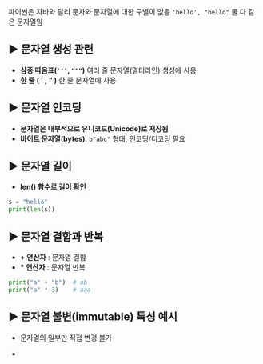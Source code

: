 파이썬은 자바와 달리 문자와 문자열에 대한 구별이 없음
` 'hello', "hello" `
둘 다 같은 문자열임
## ▶️ 문자열 생성 관련
- **삼중 따옴표(`'''`, `"""`)** 
	여러 줄 문자열(멀티라인) 생성에 사용
- **한 줄 ( ' , " )**
	한 줄 문자열에 사용
## ▶️ 문자열 인코딩
- **문자열은 내부적으로 유니코드(Unicode)로 저장됨**
- **바이트 문자열(bytes)**: `b"abc"` 형태, 인코딩/디코딩 필요
## ▶️ 문자열 길이
- **len() 함수로 길이 확인**
```python
s = "hello"
print(len(s))
```
## ▶️ 문자열 결합과 반복
- **+ 연산자** : 문자열 결합
- **\* 연산자** : 문자열 반복
```python
print("a" + "b")  # ab
print("a" * 3)    # aaa
```
## ▶️ 문자열 불변(immutable) 특성 예시
- 문자열의 일부만 직접 변경 불가
- ```pytho
```